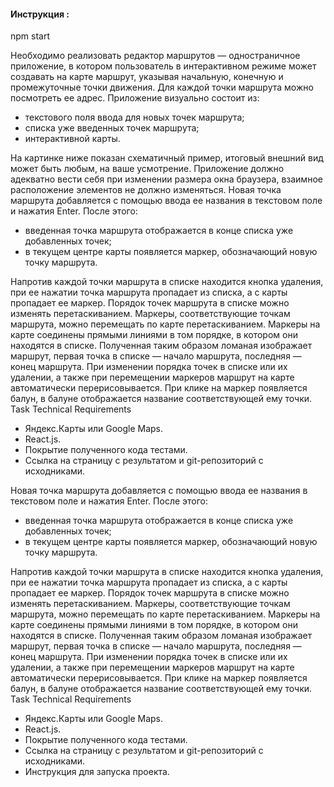 #### Инструкция :

npm start

Необходимо реализовать редактор маршрутов — одностраничное приложение, в
котором пользователь в интерактивном режиме может создавать на карте
маршрут, указывая начальную, конечную и промежуточные точки движения. Для
каждой точки маршрута можно посмотреть ее адрес.
Приложение визуально состоит из:

- текстового поля ввода для новых точек маршрута;
- списка уже введенных точек маршрута;
- интерактивной карты.

На картинке ниже показан схематичный пример, итоговый внешний вид может
быть любым, на ваше усмотрение. Приложение должно адекватно вести себя при
изменении размера окна браузера, взаимное расположение элементов не должно
изменяться.
Новая точка маршрута добавляется с помощью ввода ее названия в текстовом
поле и нажатия Enter. После этого:

- введенная точка маршрута отображается в конце списка уже добавленных
  точек;
- в текущем центре карты появляется маркер, обозначающий новую точку
  маршрута.

Напротив каждой точки маршрута в списке находится кнопка удаления, при ее
нажатии точка маршрута пропадает из списка, а с карты пропадает ее маркер.
Порядок точек маршрута в списке можно изменять перетаскиванием.
Маркеры, соответствующие точкам маршрута, можно перемещать по карте
перетаскиванием.
Маркеры на карте соединены прямыми линиями в том порядке, в котором они
находятся в списке. Полученная таким образом ломаная изображает маршрут,
первая точка в списке — начало маршрута, последняя — конец маршрута.
При изменении порядка точек в списке или их удалении, а также при перемещении
маркеров маршрут на карте автоматически перерисовывается.
При клике на маркер появляется балун, в балуне отображается название
соответствующей ему точки.
Task Technical Requirements

- Яндекс.Карты или Google Maps.
- React.js.
- Покрытие полученного кода тестами.
- Ссылка на страницу с результатом и git-репозиторий с исходниками.

Новая точка маршрута добавляется с помощью ввода ее названия в текстовом
поле и нажатия Enter. После этого:

- введенная точка маршрута отображается в конце списка уже добавленных
  точек;
- в текущем центре карты появляется маркер, обозначающий новую точку
  маршрута.

Напротив каждой точки маршрута в списке находится кнопка удаления, при ее
нажатии точка маршрута пропадает из списка, а с карты пропадает ее маркер.
Порядок точек маршрута в списке можно изменять перетаскиванием.
Маркеры, соответствующие точкам маршрута, можно перемещать по карте
перетаскиванием.
Маркеры на карте соединены прямыми линиями в том порядке, в котором они
находятся в списке. Полученная таким образом ломаная изображает маршрут,
первая точка в списке — начало маршрута, последняя — конец маршрута.
При изменении порядка точек в списке или их удалении, а также при перемещении
маркеров маршрут на карте автоматически перерисовывается.
При клике на маркер появляется балун, в балуне отображается название
соответствующей ему точки.
Task Technical Requirements

- Яндекс.Карты или Google Maps.
- React.js.
- Покрытие полученного кода тестами.
- Ссылка на страницу с результатом и git-репозиторий с исходниками.
- Инструкция для запуска проекта.
